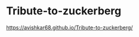 # Tribute-to-zuckerberg
<a href="https://avishkar68.github.io/Tribute-to-zuckerberg/">https://avishkar68.github.io/Tribute-to-zuckerberg/</a>
